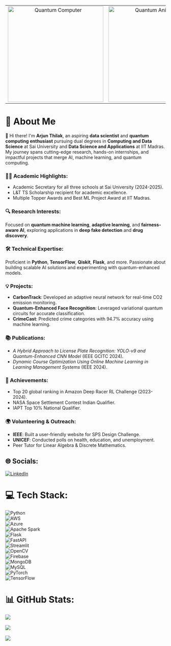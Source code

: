 <p align="center">
    <table>
        <tr>
            <td align="center">
                <img src="https://i.imgur.com/qOtcINW.gif" alt="Quantum Computer" width="300">
            </td>
            <td align="center">
                <img src="https://i.giphy.com/media/v1.Y2lkPTc5MGI3NjExMDhjdWxjMDJsN3o1MWdwNDdrc3NndGh0aHppeW0xa3prdTNyZXZsNyZlcD12MV9pbnRlcm5hbF9naWZfYnlfaWQmY3Q9Zw/26xBtSyoi5hUUkCEo/giphy.gif" alt="Quantum Animation" width="300">
            </td>
        </tr>
    </table>
</p>


# 💫 About Me  
👋 Hi there! I'm **Arjun Thilak**, an aspiring **data scientist** and **quantum computing enthusiast** pursuing dual degrees in **Computing and Data Science** at Sai University and **Data Science and Applications** at IIT Madras. My journey spans cutting-edge research, hands-on internships, and impactful projects that merge AI, machine learning, and quantum computing.  

### 🧑‍🎓 Academic Highlights:  
- Academic Secretary for all three schools at Sai University (2024-2025).  
- L&T TS Scholarship recipient for academic excellence.  
- Multiple Topper Awards and Best ML Project Award at IIT Madras.  

### 🔍 Research Interests:  
Focused on **quantum machine learning**, **adaptive learning**, and **fairness-aware AI**, exploring applications in **deep fake detection** and **drug discovery**.  

### 🛠️ Technical Expertise:  
Proficient in **Python**, **TensorFlow**, **Qiskit**, **Flask**, and more. Passionate about building scalable AI solutions and experimenting with quantum-enhanced models.  

### 💡 Projects:  
- **CarbonTrack**: Developed an adaptive neural network for real-time CO2 emission monitoring.  
- **Quantum-Enhanced Face Recognition**: Leveraged variational quantum circuits for accurate classification.  
- **CrimeCast**: Predicted crime categories with 94.7% accuracy using machine learning.  

### 📚 Publications:  
- *A Hybrid Approach to License Plate Recognition: YOLO-v9 and Quantum-Enhanced CNN Model* (IEEE GCITC 2024).  
- *Dynamic Course Optimization Using Online Machine Learning in Learning Management Systems* (IEEE 2024).  

### 🌟 Achievements:  
- Top 20 global ranking in Amazon Deep Racer RL Challenge (2023-2024).  
- NASA Space Settlement Contest Indian Qualifier.  
- IAPT Top 10% National Qualifier.  

### 🌍 Volunteering & Outreach:  
- **IEEE**: Built a user-friendly website for SPS Design Challenge.  
- **UNICEF**: Conducted polls on health, education, and unemployment.  
- Peer Tutor for Linear Algebra & Discrete Mathematics.  

## 🌐 Socials:  
[![LinkedIn](https://img.shields.io/badge/LinkedIn-%230077B5.svg?logo=linkedin&logoColor=white)](https://www.linkedin.com/in/arjun-thilak-17248a247/)  

# 💻 Tech Stack:  
![Python](https://img.shields.io/badge/python-3670A0?style=for-the-badge&logo=python&logoColor=ffdd54)  
![AWS](https://img.shields.io/badge/AWS-%23FF9900.svg?style=for-the-badge&logo=amazon-aws&logoColor=white)  
![Azure](https://img.shields.io/badge/azure-%230072C6.svg?style=for-the-badge&logo=microsoftazure&logoColor=white)  
![Apache Spark](https://img.shields.io/badge/Apache%20Spark-FDEE21?style=for-the-badge&logo=apachespark&logoColor=black)  
![Flask](https://img.shields.io/badge/flask-%23000.svg?style=for-the-badge&logo=flask&logoColor=white)  
![FastAPI](https://img.shields.io/badge/FastAPI-005571?style=for-the-badge&logo=fastapi)  
![Streamlit](https://img.shields.io/badge/Streamlit-%23FE4B4B.svg?style=for-the-badge&logo=streamlit&logoColor=white)  
![OpenCV](https://img.shields.io/badge/opencv-%23white.svg?style=for-the-badge&logo=opencv&logoColor=white)  
![Firebase](https://img.shields.io/badge/firebase-a08021?style=for-the-badge&logo=firebase&logoColor=ffcd34)  
![MongoDB](https://img.shields.io/badge/MongoDB-%234ea94b.svg?style=for-the-badge&logo=mongodb&logoColor=white)  
![MySQL](https://img.shields.io/badge/mysql-4479A1.svg?style=for-the-badge&logo=mysql&logoColor=white)  
![PyTorch](https://img.shields.io/badge/PyTorch-%23EE4C2C.svg?style=for-the-badge&logo=PyTorch&logoColor=white)  
![TensorFlow](https://img.shields.io/badge/TensorFlow-%23FF6F00.svg?style=for-the-badge&logo=TensorFlow&logoColor=white)  

# 📊 GitHub Stats:  
![](https://github-readme-stats.vercel.app/api?username=arjunthilak05&theme=dark&hide_border=false&include_all_commits=false&count_private=false)<br/>  
![](https://github-readme-streak-stats.herokuapp.com/?user=arjunthilak05&theme=dark&hide_border=false)<br/>  
![](https://github-readme-stats.vercel.app/api/top-langs/?username=arjunthilak05&theme=dark&hide_border=false&include_all_commits=false&count_private=false&layout=compact)  

<!-- Proudly created with GPRM ( https://gprm.itsvg.in ) -->
